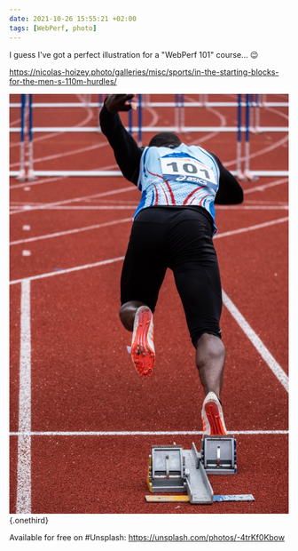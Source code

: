 ```yaml
---
date: 2021-10-26 15:55:21 +02:00
tags: [WebPerf, photo]
---
```


I guess I've got a perfect illustration for a "WebPerf 101" course… 😉

<https://nicolas-hoizey.photo/galleries/misc/sports/in-the-starting-blocks-for-the-men-s-110m-hurdles/>

![In the starting blocks for the men's 110m hurdles](in-the-starting-blocks-for-the-men-s-110m-hurdles.jpg){.onethird}

Available for free on #Unsplash: <https://unsplash.com/photos/-4trKf0Kbow>
